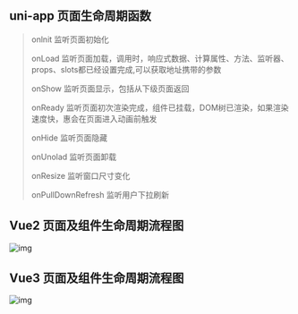 ## uni-app 页面生命周期函数

> onlnit 监听页面初始化
>
> onLoad 监听页面加载，调用时，响应式数据、计算属性、方法、监听器、props、slots都已经设置完成,可以获取地址携带的参数
>
> onShow 监听页面显示，包括从下级页面返回
>
> onReady 监听页面初次渲染完成，组件已挂载，DOM树已渲染，如果渲染速度快，惠会在页面进入动画前触发
>
> onHide 监听页面隐藏
>
> onUnolad 监听页面卸载
>
> onResize 监听窗口尺寸变化
>
> onPullDownRefresh 监听用户下拉刷新



## Vue2 页面及组件生命周期流程图

![img](https://web-ext-storage.dcloud.net.cn/doc/tutorial/uni-app-lifecycle-vue2.jpg)





## Vue3 页面及组件生命周期流程图 

![img](https://web-ext-storage.dcloud.net.cn/doc/tutorial/uni-app-lifecycle-vue2.jpg) 